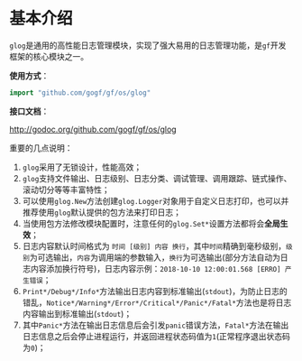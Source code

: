 # 基本介绍
`glog`是通用的高性能日志管理模块，实现了强大易用的日志管理功能，是`gf`开发框架的核心模块之一。

**使用方式**：
```go
import "github.com/gogf/gf/os/glog"
```

**接口文档**：

http://godoc.org/github.com/gogf/gf/os/glog

重要的几点说明：
1. `glog`采用了无锁设计，性能高效；
1. `glog`支持文件输出、日志级别、日志分类、调试管理、调用跟踪、链式操作、滚动切分等等丰富特性；
1. 可以使用`glog.New`方法创建`glog.Logger`对象用于自定义日志打印，也可以并推荐使用`glog`默认提供的包方法来打印日志；
1. 当使用包方法修改模块配置时，注意任何的`glog.Set*`设置方法都将会**全局生效**；
1. 日志内容默认时间格式为 `时间 [级别] 内容 换行`，其中`时间`精确到毫秒级别，`级别`为可选输出，`内容`为调用端的参数输入，`换行`为可选输出(部分方法自动为日志内容添加换行符号)，日志内容示例：`2018-10-10 12:00:01.568 [ERRO] 产生错误`；
2. `Print*/Debug*/Info*`方法输出日志内容到标准输出(`stdout`)，为防止日志的错乱，`Notice*/Warning*/Error*/Critical*/Panic*/Fatal*`方法也是将日志内容输出到标准输出(`stdout`)；
3. 其中`Panic*`方法在输出日志信息后会引发`panic`错误方法，`Fatal*`方法在输出日志信息之后会停止进程运行，并返回进程状态码值为`1`(正常程序退出状态码为`0`)；

















